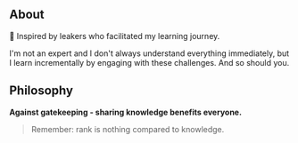 
## About
🫠 Inspired by leakers who facilitated my learning journey.  

I'm not an expert and I don't always understand everything immediately, but I learn incrementally by engaging with these challenges. And so should you.

## Philosophy
**Against gatekeeping - sharing knowledge benefits everyone.**

> Remember: rank is nothing compared to knowledge.
